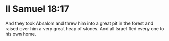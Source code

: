 # II Samuel 18:17

And they took Absalom and threw him into a great pit in the forest and raised over him a very great heap of stones. And all Israel fled every one to his own home.

